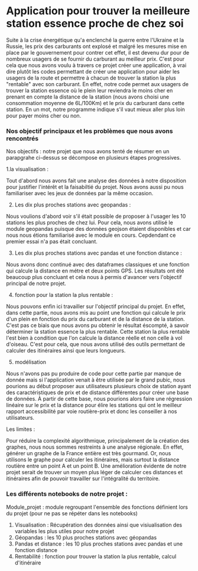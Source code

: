 # Application pour trouver la meilleure station essence proche de chez soi

Suite à la crise énergétique qu'a enclenché la guerre entre l'Ukraine et la Russie, les prix des carburants ont explosé et malgré les mesures mise en place par le gouvernement pour contrer cet effet, il est devenu dur pour de nombreux usagers de se fournir du carburant au meilleur prix.
C'est pour cela que nous avons voulu à travers ce projet créer une application, à vrai dire plutôt les codes permettant de créer une application pour aider les usagers de la route et permettre à chacun de trouver la station la plus "rentable" avec son carburant. En effet, notre code permet aux usagers de trouver la station essence où le plein leur reviendra le moins cher en prenant en compte la distance de la station (nous avons choisi une consommation moyenne de 6L/100Km) et le prix du carburant dans cette station. En un mot, notre programme indique s'il vaut mieux aller plus loin pour payer moins cher ou non.  

### Nos objectif principaux et les problèmes que nous avons rencontrés

Nos objectifs : notre projet que nous avons tenté de résumer en un parapgrahe ci-dessus se décompose en plusieurs étapes progressives. 

1.la visualisation : 

Tout d'abord nous avons fait une analyse des données à notre disposition pour justifier l'intérêt et la faisabiltié du projet. Nous avons aussi pu nous familiariser avec les jeux de données par la même occasion.

2. Les dix plus proches stations avec geopandas : 

Nous voulions d'abord voir s'il était possible de proposer à l'usager les 10 stations les plus proches de chez lui. Pour cela, nous avons utilisé le module geopandas puisque des données geojson étaient disponibles et car nous nous étions familiarisé avec le module en cours. Cepdendant ce premier essai n'a pas était concluant.

3. Les dix plus proches stations avec pandas et une fonction distance :

Nous avons donc continué avec des dataframes classiques et une fonction qui calcule la distance en métre et deux points GPS. Les résultats ont été beaucoup plus concluant et cela nous à permis d'avancer vers l'objectif principal de notre projet.

 
4. fonction pour la station la plus rentable : 

Nous pouvons enfin ici travailler sur l'objectif principal du projet. En effet, dans cette partie, nous avons mis au point une fonction qui calcule le prix d'un plein en fonction du prix du carburant et de la distance de la station. C'est pas ce biais que nous avons pu obtenir le résultat éscompté, à savoir déterminer la station essence la plus rentable. Cette station la plus rentable l'est bien à condition que l'on calcule la distance réelle et non celle à vol d'oiseau. C'est pour cela, que nous avons utilisé des outils permettant de calculer des itinéraires ainsi que leurs longueurs.

 

5. modélisation 

Nous n'avons pas pu produire de code pour cette partie par manque de donnée mais si l'application venait à être utilisée par le grand pubic, nous pourions au début proposer aux utilisateurs plusieurs choix de station ayant des caractéristiques de prix et de distance différentes pour créer une base de données. À partir de cette base, nous pourions alors faire une régression linéaire sur le prix et la distance pour élire les stations qui ont le meilleur rapport accessibilité par voie routière-prix et donc les conseiller à nos utilisateurs. 


Les limites : 

Pour réduire la complexité algorithmique, principalement de la création des graphes, nous nous sommes restreints à une analyse régionale. En effet, générer un graphe de la France entière est très gourmand. Or, nous utilisons le graphe pour calculer les itinéraires, mais surtout la distance routière entre un point A et un point B. Une amélioration évidente de notre projet serait de trouver un moyen plus léger de calculer ces distances et itinéraires afin de pouvoir travailler sur l'intégralité du territoire. 

### Les différents notebooks de notre projet :

Module_projet : module regroupant l'ensemble des fonctions définient lors du projet (pour ne pas se répéter dans les notebooks)

1. Visualisation : Récupération des données ainsi que visiualisation des variables les plus utiles pour notre projet 
2. Géopandas :  les 10 plus proches stations avec géopandas
3. Pandas et distance : les 10 plus proches stations avec pandas et une fonction distance 
4. Rentabilité : fonction pour trouver la station la plus rentable, calcul d'itinéraire



